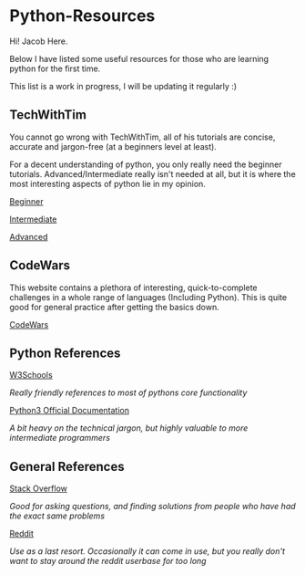 # Python-Resources
Hi! Jacob Here.

Below I have listed some useful resources for those who are learning python for the first time.

This list is a work in progress, I will be updating it regularly :)

## TechWithTim
You cannot go wrong with TechWithTim, all of his tutorials are concise, accurate and jargon-free (at a beginners level at least).

For a decent understanding of python, you only really need the beginner tutorials.
Advanced/Intermediate really isn't needed at all, but it is where the most interesting aspects of python lie in my opinion.

[Beginner](https://www.youtube.com/playlist?list=PLzMcBGfZo4-mFu00qxl0a67RhjjZj3jXm)

[Intermediate](https://www.youtube.com/playlist?list=PLzMcBGfZo4-nhWva-6OVh1yKWHBs4o_tv)

[Advanced](https://www.youtube.com/playlist?list=PLzMcBGfZo4-kwmIcMDdXSuy_wSqtU-xDP)

## CodeWars
This website contains a plethora of interesting, quick-to-complete challenges in a whole range of languages (Including Python).
This is quite good for general practice after getting the basics down.

[CodeWars](https://www.codewars.com/)

## Python References

[W3Schools](https://www.w3schools.com/python/default.asp) 

*Really friendly references to most of pythons core functionality*

[Python3 Official Documentation](https://docs.python.org/3/) 

*A bit heavy on the technical jargon, but highly valuable to more intermediate programmers*

## General References

[Stack Overflow](https://stackoverflow.com/)

*Good for asking questions, and finding solutions from people who have had the exact same problems*

[Reddit](https://www.reddit.com/)

*Use as a last resort. Occasionally it can come in use, but you really don't want to stay around the reddit userbase for too long*
